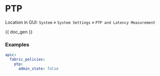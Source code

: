 # PTP

Location in GUI:
`System` » `System Settings` » `PTP and Latency Measurement`


{{ doc_gen }}

### Examples

```yaml
apic:
  fabric_policies:
    ptp: 
      admin_state: false
```
